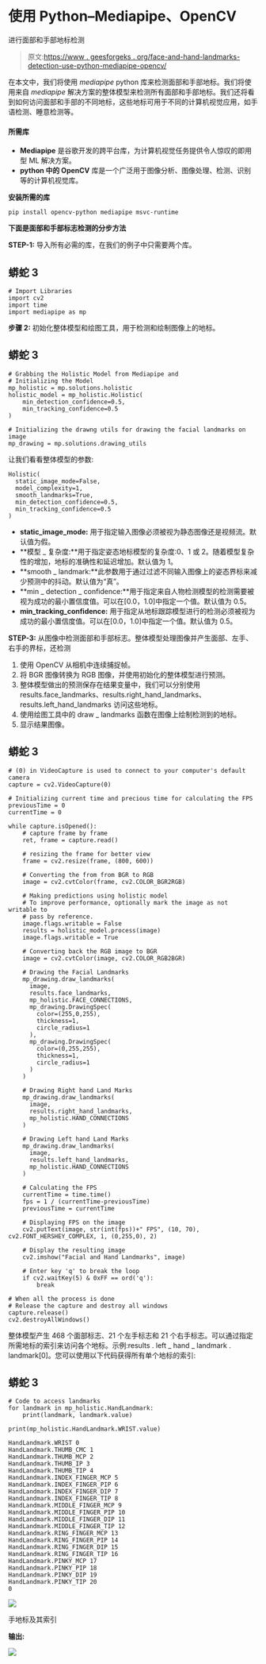 # 使用 Python–Mediapipe、OpenCV

进行面部和手部地标检测

> 原文:[https://www . geesforgeks . org/face-and-hand-landmarks-detection-use-python-mediapipe-opencv/](https://www.geeksforgeeks.org/face-and-hand-landmarks-detection-using-python-mediapipe-opencv/)

在本文中，我们将使用 *mediapipe* python 库来检测面部和手部地标。我们将使用来自 *mediapipe* 解决方案的整体模型来检测所有面部和手部地标。我们还将看到如何访问面部和手部的不同地标，这些地标可用于不同的计算机视觉应用，如手语检测、睡意检测等。

#### **所需库**

*   **Mediapipe** 是谷歌开发的跨平台库，为计算机视觉任务提供令人惊叹的即用型 ML 解决方案。
*   **python 中的 OpenCV** 库是一个广泛用于图像分析、图像处理、检测、识别等的计算机视觉库。

**安装所需的库**

```
pip install opencv-python mediapipe msvc-runtime
```

**下面是面部和手部标志检测的分步方法**

**STEP-1:** 导入所有必需的库，在我们的例子中只需要两个库。

## 蟒蛇 3

```
# Import Libraries
import cv2
import time
import mediapipe as mp
```

**步骤 2:** 初始化整体模型和绘图工具，用于检测和绘制图像上的地标。

## 蟒蛇 3

```
# Grabbing the Holistic Model from Mediapipe and
# Initializing the Model
mp_holistic = mp.solutions.holistic
holistic_model = mp_holistic.Holistic(
    min_detection_confidence=0.5,
    min_tracking_confidence=0.5
)

# Initializing the drawng utils for drawing the facial landmarks on image
mp_drawing = mp.solutions.drawing_utils
```

让我们看看整体模型的参数:

```
Holistic(
  static_image_mode=False, 
  model_complexity=1, 
  smooth_landmarks=True, 
  min_detection_confidence=0.5, 
  min_tracking_confidence=0.5
)
```

*   **static_image_mode:** 用于指定输入图像必须被视为静态图像还是视频流。默认值为假。
*   **模型 _ 复杂度:**用于指定姿态地标模型的复杂度:0、1 或 2。随着模型复杂性的增加，地标的准确性和延迟增加。默认值为 1。
*   **smooth _ landmark:**此参数用于通过过滤不同输入图像上的姿态界标来减少预测中的抖动。默认值为“真”。
*   **min _ detection _ confidence:**用于指定来自人物检测模型的检测需要被视为成功的最小置信度值。可以在[0.0，1.0]中指定一个值。默认值为 0.5。
*   **min_tracking_confidence:** 用于指定从地标跟踪模型进行的检测必须被视为成功的最小置信度值。可以在[0.0，1.0]中指定一个值。默认值为 0.5。

**STEP-3:** 从图像中检测面部和手部标志。整体模型处理图像并产生面部、左手、右手的界标，还检测

1.  使用 OpenCV 从相机中连续捕捉帧。
2.  将 BGR 图像转换为 RGB 图像，并使用初始化的整体模型进行预测。
3.  整体模型做出的预测保存在结果变量中，我们可以分别使用 results.face_landmarks、results.right_hand_landmarks、results.left_hand_landmarks 访问这些地标。
4.  使用绘图工具中的 draw _ landmarks 函数在图像上绘制检测到的地标。
5.  显示结果图像。

## 蟒蛇 3

```
# (0) in VideoCapture is used to connect to your computer's default camera
capture = cv2.VideoCapture(0)

# Initializing current time and precious time for calculating the FPS
previousTime = 0
currentTime = 0

while capture.isOpened():
    # capture frame by frame
    ret, frame = capture.read()

    # resizing the frame for better view
    frame = cv2.resize(frame, (800, 600))

    # Converting the from from BGR to RGB
    image = cv2.cvtColor(frame, cv2.COLOR_BGR2RGB)

    # Making predictions using holistic model
    # To improve performance, optionally mark the image as not writable to
    # pass by reference.
    image.flags.writable = False
    results = holistic_model.process(image)
    image.flags.writable = True

    # Converting back the RGB image to BGR
    image = cv2.cvtColor(image, cv2.COLOR_RGB2BGR)

    # Drawing the Facial Landmarks
    mp_drawing.draw_landmarks(
      image,
      results.face_landmarks,
      mp_holistic.FACE_CONNECTIONS,
      mp_drawing.DrawingSpec(
        color=(255,0,255),
        thickness=1,
        circle_radius=1
      ),
      mp_drawing.DrawingSpec(
        color=(0,255,255),
        thickness=1,
        circle_radius=1
      )
    )

    # Drawing Right hand Land Marks
    mp_drawing.draw_landmarks(
      image,
      results.right_hand_landmarks,
      mp_holistic.HAND_CONNECTIONS
    )

    # Drawing Left hand Land Marks
    mp_drawing.draw_landmarks(
      image,
      results.left_hand_landmarks,
      mp_holistic.HAND_CONNECTIONS
    )

    # Calculating the FPS
    currentTime = time.time()
    fps = 1 / (currentTime-previousTime)
    previousTime = currentTime

    # Displaying FPS on the image
    cv2.putText(image, str(int(fps))+" FPS", (10, 70), cv2.FONT_HERSHEY_COMPLEX, 1, (0,255,0), 2)

    # Display the resulting image
    cv2.imshow("Facial and Hand Landmarks", image)

    # Enter key 'q' to break the loop
    if cv2.waitKey(5) & 0xFF == ord('q'):
        break

# When all the process is done
# Release the capture and destroy all windows
capture.release()
cv2.destroyAllWindows()
```

整体模型产生 468 个面部标志、21 个左手标志和 21 个右手标志。可以通过指定所需地标的索引来访问各个地标。示例:results . left _ hand _ landmark . landmark[0]。您可以使用以下代码获得所有单个地标的索引:

## 蟒蛇 3

```
# Code to access landmarks
for landmark in mp_holistic.HandLandmark:
    print(landmark, landmark.value)

print(mp_holistic.HandLandmark.WRIST.value)
```

```
HandLandmark.WRIST 0
HandLandmark.THUMB_CMC 1
HandLandmark.THUMB_MCP 2
HandLandmark.THUMB_IP 3
HandLandmark.THUMB_TIP 4
HandLandmark.INDEX_FINGER_MCP 5
HandLandmark.INDEX_FINGER_PIP 6
HandLandmark.INDEX_FINGER_DIP 7
HandLandmark.INDEX_FINGER_TIP 8
HandLandmark.MIDDLE_FINGER_MCP 9
HandLandmark.MIDDLE_FINGER_PIP 10
HandLandmark.MIDDLE_FINGER_DIP 11
HandLandmark.MIDDLE_FINGER_TIP 12
HandLandmark.RING_FINGER_MCP 13
HandLandmark.RING_FINGER_PIP 14
HandLandmark.RING_FINGER_DIP 15
HandLandmark.RING_FINGER_TIP 16
HandLandmark.PINKY_MCP 17
HandLandmark.PINKY_PIP 18
HandLandmark.PINKY_DIP 19
HandLandmark.PINKY_TIP 20
0
```

![](img/9ff6fa451de794e9db2334fe34771081.png)

手地标及其索引

**输出:**

![](img/0f2d7985cafa3dfc737822bf09bf7980.png)